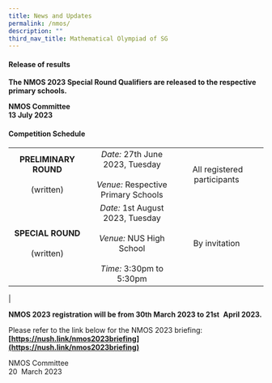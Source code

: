 ```yaml
---
title: News and Updates
permalink: /nmos/
description: ""
third_nav_title: Mathematical Olympiad of SG
---
```

#### **Release of results**

**The NMOS 2023 Special Round Qualifiers&nbsp;are released to the respective primary schools.**

**NMOS Committee**<br>
**13 July 2023**




#### **Competition Schedule**

|  |  |  |  |
|:---:|:---:|:---:|:---:|
| **PRELIMINARY ROUND** <br><br> (written) |  *Date:* 27th&nbsp;June 2023, Tuesday<br><br>*Venue:* Respective Primary Schools | &nbsp;All registered participants |
| **SPECIAL ROUND** <br><br> (written) | *Date:* 1st&nbsp;August 2023, Tuesday<br><br>*Venue:* NUS High School<br><br>*Time:* 3:30pm to 5:30pm | By invitation |
|

**NMOS 2023 registration will be from 30**<font size="-1">**th**
</font>**March 2023 to 21**<font size="-1">**st**
</font>&nbsp;**April 2023.**  
  
Please refer to the link below for the NMOS 2023 briefing:  
**[https://nush.link/nmos2023briefing](https://nush.link/nmos2023briefing)**

  
NMOS Committee  
20&nbsp; March 2023